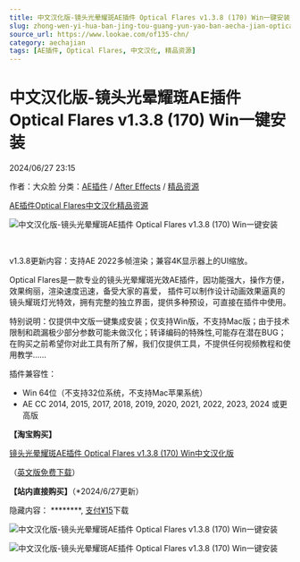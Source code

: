 ```yaml
---
title: 中文汉化版-镜头光晕耀斑AE插件 Optical Flares v1.3.8 (170) Win一键安装
slug: zhong-wen-yi-hua-ban-jing-tou-guang-yun-yao-ban-aecha-jian-optical-flares-v1-3-8-170-winyi-jian-an-zhuang
source_url: https://www.lookae.com/of135-chn/
category: aechajian
tags: [AE插件, Optical Flares, 中文汉化, 精品资源]
---
```

# 中文汉化版-镜头光晕耀斑AE插件 Optical Flares v1.3.8 (170) Win一键安装

2024/06/27 23:15

作者：大众脸
分类：[AE插件](https://www.lookae.com/after-effects/aechajian/) / [After Effects](https://www.lookae.com/after-effects/) / [精品资源](https://www.lookae.com/fufei/)

[AE插件](https://www.lookae.com/tag/ae%e6%8f%92%e4%bb%b6/)[Optical Flares](https://www.lookae.com/tag/optical-flares/)[中文汉化](https://www.lookae.com/tag/%e4%b8%ad%e6%96%87%e6%b1%89%e5%8c%96/)[精品资源](https://www.lookae.com/tag/%e7%b2%be%e5%93%81%e8%b5%84%e6%ba%90/)

![中文汉化版-镜头光晕耀斑AE插件 Optical Flares v1.3.8 (170) Win一键安装](https://www.lookae.com/wp-content/uploads/2021/06/OF135-CHN.jpg "中文汉化版-镜头光晕耀斑AE插件 Optical Flares v1.3.8 (170) Win一键安装-LookAE.com")

[﻿](https://cloud.video.taobao.com//play/u/705956171/p/1/e/6/t/1/274013701666.mp4)

v1.3.8更新内容：支持AE 2022多帧渲染；兼容4K显示器上的UI缩放。

Optical Flares是一款专业的镜头光晕耀斑光效AE插件，因功能强大，操作方便，效果绚丽，渲染速度迅速，备受大家的喜爱， 插件可以制作设计动画效果逼真的镜头耀斑灯光特效，拥有完整的独立界面，提供多种预设，可直接在插件中使用。

特别说明：仅提供中文版一键集成安装；仅支持Win版，不支持Mac版；由于技术限制和疏漏极少部分参数可能未做汉化；转译编码的特殊性,可能存在潜在BUG；在购买之前希望你对此工具有所了解，我们仅提供工具，不提供任何视频教程和使用教学……

插件兼容性：

* Win 64位（不支持32位系统，不支持Mac苹果系统）
* AE CC 2014, 2015, 2017, 2018, 2019, 2020, 2021, 2022, 2023, 2024 或更高版

**【淘宝购买】**

[镜头光晕耀斑AE插件 Optical Flares v1.3.8 (170) Win中文汉化版](https://item.taobao.com/item.htm?id=646662668414)

（[英文版免费下载](https://www.lookae.com/of-138/)）

**【站内直接购买】**（\*2024/6/27更新）

隐藏内容：
\*\*\*\*\*\*\*\*,
[支付¥15](https://www.lookae.com/wp-login.php?redirect_to=https%3A%2F%2Fwww.lookae.com%2Fof135-chn%2F)下载

![中文汉化版-镜头光晕耀斑AE插件 Optical Flares v1.3.8 (170) Win一键安装](https://img.alicdn.com/imgextra/i2/705956171/O1CN01OqmTDD1vSMo6WK7Xg_!!705956171.jpg "中文汉化版-镜头光晕耀斑AE插件 Optical Flares v1.3.8 (170) Win一键安装-LookAE.com")

![中文汉化版-镜头光晕耀斑AE插件 Optical Flares v1.3.8 (170) Win一键安装](https://img.alicdn.com/imgextra/i3/705956171/O1CN01EcFzYb1vSMqdilwaK_!!705956171.jpg "中文汉化版-镜头光晕耀斑AE插件 Optical Flares v1.3.8 (170) Win一键安装-LookAE.com")
